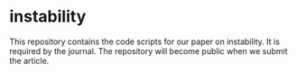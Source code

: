 # instability

This repository contains the code scripts for our paper on instability.
It is required by the journal. The repository will become public when we
submit the article.
